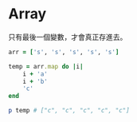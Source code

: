 # Array

只有最後一個變數，才會真正存進去。

```ruby
arr = ['s', 's', 's', 's', 's']

temp = arr.map do |i|
    i + 'a'
    i + 'b'
    'c'
end

p temp # ["c", "c", "c", "c", "c"]
```
